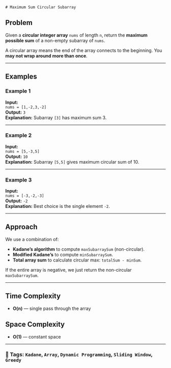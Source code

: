                                                                                                                                                                                                                                                                                                                                                                                                                                                                                            # Maximum Sum Circular Subarray

## Problem

Given a **circular integer array** `nums` of length `n`, return the **maximum possible sum** of a non-empty subarray of `nums`.

A circular array means the end of the array connects to the beginning. You **may not wrap around more than once**.

---

## Examples

### Example 1
**Input:**  
`nums = [1,-2,3,-2]`  
**Output:** `3`  
**Explanation:** Subarray `[3]` has maximum sum 3.

---

### Example 2
**Input:**  
`nums = [5,-3,5]`  
**Output:** `10`  
**Explanation:** Subarray `[5,5]` gives maximum circular sum of 10.

---

### Example 3
**Input:**  
`nums = [-3,-2,-3]`  
**Output:** `-2`  
**Explanation:** Best choice is the single element `-2`.

---

## Approach

We use a combination of:

- **Kadane’s algorithm** to compute `maxSubarraySum` (non-circular).
- **Modified Kadane’s** to compute `minSubarraySum`.
- **Total array sum** to calculate circular max: `totalSum - minSum`.

If the entire array is negative, we just return the non-circular `maxSubarraySum`.

---

## Time Complexity

- **O(n)** — single pass through the array

## Space Complexity

- **O(1)** — constant space

---

### 📌 Tags: `Kadane`, `Array`, `Dynamic Programming`, `Sliding Window`, `Greedy`
                                    